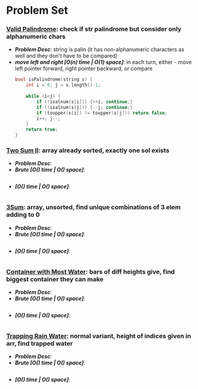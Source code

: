 # Problem Set

### **[Valid Palindrome](https://leetcode.com/problems/valid-palindrome/)**: check if str palindrome but consider only alphanumeric chars
  - ***Problem Desc***: string is palin (it has non-alphanumeric characters as well and they don't have to be compared)
  - ***move left and right [O(n) time | O(1) space]***: in each turn, either - move left pointer forward, right pointer backward, or compare
    ```cpp
    bool isPalindrome(string s) {
        int i = 0, j = s.length()-1;
        
        while (i<j) {
            if (!isalnum(s[i])) {++i; continue;}
            if (!isalnum(s[j])) {--j; continue;}
            if (toupper(s[i]) != toupper(s[j])) return false;
            i++; j--;
        }
        return true;
    }
    ```

### **[Two Sum II](https://leetcode.com/problems/two-sum-ii-input-array-is-sorted/)**: array already sorted, exactly one sol exists
  - ***Problem Desc***:
  - ***Brute [O() time | O() space]***:
    ```cpp
    
    ```
  - ***[O() time | O() space]***:
    ```cpp
    
    ```

### **[3Sum](https://leetcode.com/problems/3sum/)**: array, unsorted, find unique combinations of 3 elem adding to 0
  - ***Problem Desc***:
  - ***Brute [O() time | O() space]***:
    ```cpp
    
    ```
  - ***[O() time | O() space]***:
    ```cpp
    
    ```

### **[Container with Most Water](https://leetcode.com/problems/container-with-most-water/)**: bars of diff heights give, find biggest container they can make
  - ***Problem Desc***:
  - ***Brute [O() time | O() space]***:
    ```cpp
    
    ```
  - ***[O() time | O() space]***:
    ```cpp
    
    ```

### **[Trapping Rain Water](https://leetcode.com/problems/trapping-rain-water/)**: normal variant, height of indices given in arr, find trapped water
  - ***Problem Desc***:
  - ***Brute [O() time | O() space]***:
    ```cpp
    
    ```
  - ***[O() time | O() space]***:
    ```cpp
    
    ```
